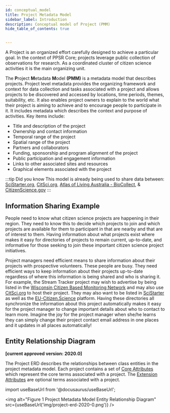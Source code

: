```yaml
---
id: conceptual_model
title: Project Metadata Model
sidebar_label: Introduction
description: Conceptual model of Project (PMM)
hide_table_of_contents: true


---
```

A Project is an organized effort carefully designed to achieve a particular goal. In the context of PPSR Core; projects leverage public collection of observations for research. As a coordinated cluster of citizen science activities it is the main organizing unit.

The **P**roject **M**etadata **M**odel **(PMM)** is a metadata model that describes projects. Project level metadata provides the organizing framework and context for data collection and tasks associated with a project and allows projects to be discovered and accessed by locations, time periods, themes, suitability, etc. It also enables project owners to explain to the world what their project is aiming to achieve and to encourage people to participate in it. It includes metadata which describes the context and purpose of activities. Key items include:

- Title and description of the project
- Ownership and contact information
- Temporal range of the project
- Spatial range of the project
- Partners and collaborators
- Funding, sponsorship and program alignment of the project
- Public participation and engagement information
- Links to other associated sites and resources
- Graphical elements associated with the project



:::tip Did you know
This model is already being used to share data between: [SciStarter.org](https://scistarter.org/), [CitSci.org](https://www.citsci.org/), [Atlas of Living Australia - BioCollect](https://ala.org.au/biocollect/), & [CitizenScience.gov](https://www.citizenscience.gov/)
:::

## Information Sharing Example

People need to know what citizen science projects are happening in their region. They need to know this to decide which projects to join and which projects are available for them to participant in that are nearby and that are of interest to them. Having information about what projects exist where makes it easy for directories of projects to remain current, up-to-date, and informative for those seeking to join these important citizen science project initiatives.

Project managers need efficient means to share information about their projects with prospective volunteers. These people are busy. They need efficient ways to keep information about their projects up-to-date regardless of where this information is being shared and who is sharing it. For example, the Stream Tracker project may wish to advertise by being listed in the [Wisconsin Citizen Based Monitoring Network](http://wiatri.net/cbm/) and may also use [CitSci.org](https://www.citsci.org/) to host their project. They may also want to be listed in [SciStarter](https://scistarter.org/) as well as the [EU-Citizen.Science](https://eu-citizen.science/) platform. Having these directories all synchronize the information about this project automatically makes it easy for the project manager to change important details about who to contact to learn more. Imagine the joy for the project manager when she/he learns they can simply change their project contact email address in one places and it updates in all places automatically!


## Entity Relationship Diagram
**[current approved version: 2020.0]**

The Project ERD describes the relationships between class entities in the project metadata model. Each project contains a set of [Core Attributes](#core-attributes) which represent the core terms associated with a project. The [Extension Attributes](#extension-attributes) are optional terms associated with a project.  

import useBaseUrl from '@docusaurus/useBaseUrl';

<img
  alt="Figure 1 Project Metadata Model Entity Relationship Diagram"
  src={useBaseUrl('img/project-erd-2020-0.png')}
/>